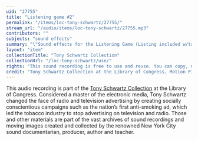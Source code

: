 ```yaml
---
uid: "27755"
title: "Listening game #2"
permalink: "/items/loc-tony-schwartz/27755/"
stream_url: "/audio/items/loc-tony-schwartz/27755.mp3"
contributors: ""
subjects: "sound effects"
summary: "\"Sound effects for the Listening Game (Listing included w/tape)\" RXG0216: Sound effects for the Listening Game (0:0) -- Steam Train (0:0) -- Jet (0:44) -- Pan Flute (0:55) -- American indian chant (1:25) -- indian chant (1:48) -- American indian chant (2:25) -- Baby playing (2:48) -- rotary dialer (3:17) -- coin (3:38) -- hammer on metal (3:42) -- hammer (3:53) -- Fried eggs (4:4) -- Washing dishes (4:34) -- wine opening and pouring (5:11) -- egg beating (5:30) -- drain (5:48) -- Steam ship (6:4) -- fog horn (6:33) -- faucet and plane (7:1) -- dog barking (7:28) -- clock tower bells (7:36) -- Birds (7:51) -- rain and thunder (8:10) -- Alley cats (8:37) -- baby whining (8:45) -- front loader and garbage cans (8:58) -- jack hammer (9:19) -- siren (9:39) -- police siren (9:58) -- marching band (10:8) -- Diesal train (10:36) -- Jet engine reving up (11:3) -- Jet engine (11:36) -- Jet engine (12:0) -- Air raid sirens and dog barking (12:22) -- Fire engine (12:44) -- lighting colman stove (13:3) -- End (13:23)"
layout: "item"
collectionTitle: "Tony Schwartz Collection"
collectionUrl: "/loc-tony-schwartz/use/"
rights: "This sound recording is free to use and reuse. You can copy, modify, distribute and perform the work, even for commercial purposes, all without asking permission. Attribution is recommended but not required."
credit: "Tony Schwartz Collection at the Library of Congress, Motion Picture, Broadcasting and Recorded Sound Division."
---
```


This audio recording is part of the [Tony Schwartz Collection](https://www.loc.gov/rr/record/schwartzcollection.html) at the Library of Congress. Considered a master of the electronic media, Tony Schwartz changed the face of radio and television advertising by creating socially conscientious campaigns such as the nation’s first anti-smoking ad, which led the tobacco industry to stop advertising on television and radio. Those and other materials are part of the vast archives of sound recordings and moving images created and collected by the renowned New York City sound documentarian, producer, author and teacher.